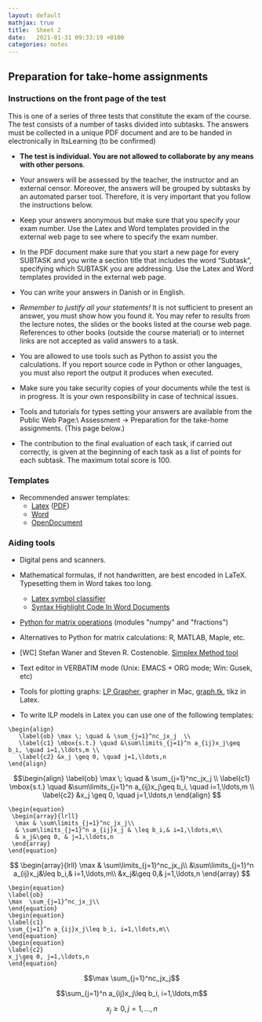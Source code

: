 ```yaml
---
layout: default
mathjax: true
title:  Sheet 2
date:   2021-01-31 09:33:19 +0100
categories: notes
---
```


## Preparation for take-home assignments 


### Instructions on the front page of the test

This is one of a series of three tests that constitute the exam of
the course. The test consists of a number of tasks divided into
subtasks. The answers must be collected in a unique PDF document and are
to be handed in electronically in ItsLearning (to be confirmed)

-   **The test is individual. You are not allowed to collaborate by any
    means with other persons**.

- Your answers will be assessed by the teacher, the instructor and an
    external censor. Moreover, the answers will be grouped by subtasks
    by an automated parser tool.  Therefore, it is very important that
    you follow the instructions below.

-   Keep your answers anonymous but make sure that you specify your
    exam number. Use the Latex and Word templates provided in the
    external web page to see where to specify the exam number.

-   In the PDF document make sure that you start a new page for every
    SUBTASK and you write a section title that includes the word
    “Subtask”, specifying which SUBTASK you are addressing. Use the
    Latex and Word templates provided in the external web page.

-   You can write your answers in Danish or in English.

-   <span>*Remember to justify all your statements!*</span> It is not
    sufficient to present an answer, you must show how you found it. You
    may refer to results from the lecture notes, the slides or the books
    listed at the course web page. References to other books (outside
    the course material) or to internet links are not accepted as valid
    answers to a task.

-   You are allowed to use tools such as Python to assist you
    the calculations. If you report source code in Python or other
    languages, you must also report the output it produces
    when executed.

-   Make sure you take security copies of your documents while the test
    is in progress. It is your own responsibility in case of
    technical issues.

- Tools and tutorials for types setting your answers are available
    from the Public Web Page:\ Assessment $\rightarrow$ Preparation
    for the take-home assignments. (This page below.)

-   The contribution to the final evaluation of each task, if carried
    out correctly, is given at the beginning of each task as a list of
    points for each subtask. The maximum total score is 100.


### Templates
 
<!--

- The submissions at the assignments is digital. To digitalize handwritten text, formulas and graphs you can use a digital pen or a scanner.

-->

-   Recommended answer templates: 
    - [Latex](../assets/Templates/template_answers.tex) ([PDF](../assets/Templates/template_answers.pdf))
    - [Word](../assets/Templates/Template_Wordformat.docx) 
    - [OpenDocument](../assets/Templates/Template_Writerformat.odt)


### Aiding tools

<!-- -->

-   Digital pens and scanners.

-   Mathematical formulas, if not handwritten, are best encoded
    in LaTeX. Typesetting them in Word takes too long.

    -   [Latex symbol
        classifier](http://detexify.kirelabs.org/classify.html)
    -   [Syntax Highlight Code In Word
        Documents](http://www.planetb.ca/syntax-highlight-word)

-   [Python for matrix operations](https://github.com/DM871/dm871.github.io/blob/main/notebooks/Tutorial4Exam.ipynb) (modules "numpy" and "fractions")

<!-- -->

-   Alternatives to Python for matrix calculations: R, MATLAB,
    Maple, etc.

-   [WC] Stefan Waner and Steven R. Costenoble. [Simplex Method tool](https://www.zweigmedia.com/simplex/simplex.php?lang=en)

-   Text editor in VERBATIM mode (Unix: EMACS + ORG mode; Win:
    Gusek, etc)

-   Tools for plotting graphs: [LP
    Grapher](https://www.zweigmedia.com/utilities/lpg/index.html?lang=en),
    grapher in Mac, [graph.tk](http://graph.tk), tikz in Latex.


-   To write ILP models in Latex you can use one of the following
    templates:


``` {.latex}
\begin{align}
   \label{ob} \max \; \quad & \sum_{j=1}^nc_jx_j  \\
   \label{c1} \mbox{s.t.} \quad &\sum\limits_{j=1}^n a_{ij}x_j\geq b_i, \quad i=1,\ldots,m \\
   \label{c2} &x_j \geq 0, \quad j=1,\ldots,n   
\end{align}
```

$$\begin{align}
   \label{ob} \max \; \quad & \sum_{j=1}^nc_jx_j  \\
   \label{c1} \mbox{s.t.} \quad &\sum\limits_{j=1}^n a_{ij}x_j\geq b_i, \quad i=1,\ldots,m \\
   \label{c2} &x_j \geq 0, \quad j=1,\ldots,n   
\end{align}
$$



``` {.latex}
\begin{equation}
 \begin{array}{lrll}
  \max & \sum\limits_{j=1}^nc_jx_j\\
  & \sum\limits_{j=1}^n a_{ij}x_j & \leq b_i,& i=1,\ldots,m\\
  & x_j&\geq 0, & j=1,\ldots,n
 \end{array}
\end{equation}
```

$$
\begin{array}{lrll}
 \max & \sum\limits_{j=1}^nc_jx_j\\
 &\sum\limits_{j=1}^n a_{ij}x_j&\leq b_i,& i=1,\ldots,m\\
 &x_j&\geq 0,& j=1,\ldots,n
\end{array}
$$


``` {.latex}
\begin{equation}
\label{ob}
\max  \sum_{j=1}^nc_jx_j\\
\end{equation}
\begin{equation}
\label{c1}
\sum_{j=1}^n a_{ij}x_j\leq b_i, i=1,\ldots,m\\
\end{equation}
\begin{equation}
\label{c2}
x_j\geq 0, j=1,\ldots,n
\end{equation}
```

$$\max  \sum_{j=1}^nc_jx_j$$

$$\sum_{j=1}^n a_{ij}x_j\leq b_i, i=1,\ldots,m$$

$$x_j\geq 0, j=1,\ldots,n$$
